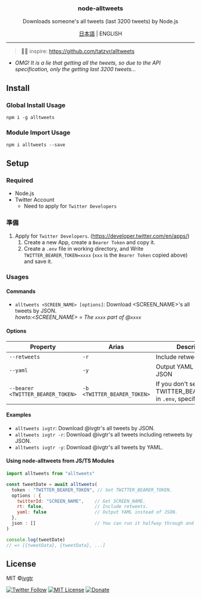 <div align="center">
  <h3 align="center">node-alltweets</h3>
  <p align="center">Downloads someone's all tweets (last 3200 tweets) by Node.js</p>
  <p><a href="https://github.com/ivgtr/node-alltweets/blob/master/README.md" >日本語</a> | ENGLISH</p>
</div>

---

> 📌✨ inspire: https://github.com/tatzyr/alltweets

- _OMG! It is a lie that getting all the tweets, so due to the API specification, only the getting last 3200 tweets..._  

## Install
### Global Install Usage
```shell
npm i -g alltweets
```
### Module Import Usage
```shell
npm i alltweets --save
```

## Setup
### Required
- Node.js
- Twitter Account
   - Need to apply for `Twitter Developers`

### 準備
1. Apply for `Twitter Developers`. (https://developer.twitter.com/en/apps/)
   1. Create a new App, create a `Bearer Token` and copy it.
   1. Create a `.env` file in working directory, and Write `TWITTER_BEARER_TOKEN=xxxx` (`xxx` is the `Bearer Token` copied above) and save it.

### Usages
#### Commands
- `alltweets <SCREEN_NAME> [options]`: Download <SCREEN_NAME>'s all tweets by JSON.  
_howto:<SCREEN_NAME> = The `xxxx` part of @`xxxx`_

#### Options
| Property                          | Arias                       | Description                                    | Type      | Required |  Default |
| --------------------------------- | --------------------------- | ---------------------------------------------- | --------- | -------- |  ------- |
| `--retweets`                      | `-r`                        | Include retweets                            | `boolean` | no       |  `false` |
| `--yaml`                          | `-y`                        | Output YAML instead of JSON      | `boolean` | no       |  `false` |
| `--bearer <TWITTER_BEARER_TOKEN>` | `-b <TWITTER_BEARER_TOKEN>` | If you don't set TWITTER_BEARER_TOKEN in `.env`, specify it here | `string`  | no       |  `''`    |

#### Examples
- `alltweets ivgtr`: Download @ivgtr's all tweets by JSON.
- `alltweets ivgtr -r`: Download @ivgtr's all tweets including retweets by JSON.
- `alltweets ivgtr -y`: Download @ivgtr's all tweets by YAML.

#### Using node-alltweets from JS/TS Modules
```js
import alltweets from "alltweets"

const tweetDate = await alltweets(
  token : "TWITTER_BEARER_TOKEN", // Set TWITTER_BEARER_TOKEN.
  options : {
    twitterId: "SCREEN_NAME",    // Get SCREEN_NAME.
    rt: false,                   // Include retweets.
    yaml: false                  // Output YAML instead of JSON.
  },
  json : []                      // You can run it halfway through and specify the saved data, or not.
)

console.log(tweetDate)
// => [{tweetData}, {tweetData}, ...]
```


## License
MIT ©[ivgtr](https://github.com/ivgtr)


[![Twitter Follow](https://img.shields.io/twitter/follow/mawaru_hana?style=social)](https://twitter.com/mawaru_hana) [![MIT License](http://img.shields.io/badge/license-MIT-blue.svg?style=flat)](LICENSE) [![Donate](https://img.shields.io/badge/%EF%BC%84-support-green.svg?style=flat-square)](https://www.buymeacoffee.com/ivgtr)  